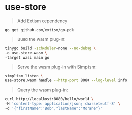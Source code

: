 # use-store

> Add Extism dependency
```bash
go get github.com/extism/go-pdk
```

> Build the wasm plug-in:
```bash
tinygo build -scheduler=none --no-debug \
-o use-store.wasm \
-target wasi main.go
```

> Serve the wasm plug-in with Simplism:
```bash
simplism listen \
use-store.wasm handle --http-port 8080 --log-level info
```

> Query the wasm plug-in:
```bash
curl http://localhost:8080/hello/world \
-H 'content-type: application/json; charset=utf-8' \
-d '{"firstName":"Bob","lastName":"Morane"}'
```
